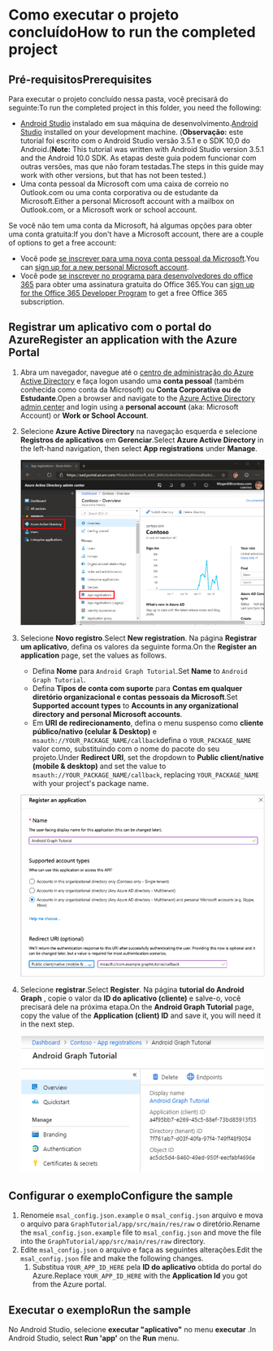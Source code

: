 # <a name="how-to-run-the-completed-project"></a><span data-ttu-id="ff14b-101">Como executar o projeto concluído</span><span class="sxs-lookup"><span data-stu-id="ff14b-101">How to run the completed project</span></span>

## <a name="prerequisites"></a><span data-ttu-id="ff14b-102">Pré-requisitos</span><span class="sxs-lookup"><span data-stu-id="ff14b-102">Prerequisites</span></span>

<span data-ttu-id="ff14b-103">Para executar o projeto concluído nessa pasta, você precisará do seguinte:</span><span class="sxs-lookup"><span data-stu-id="ff14b-103">To run the completed project in this folder, you need the following:</span></span>

- <span data-ttu-id="ff14b-104">[Android Studio](https://developer.android.com/studio/) instalado em sua máquina de desenvolvimento.</span><span class="sxs-lookup"><span data-stu-id="ff14b-104">[Android Studio](https://developer.android.com/studio/) installed on your development machine.</span></span> <span data-ttu-id="ff14b-105">(**Observação:** este tutorial foi escrito com o Android Studio versão 3.5.1 e o SDK 10,0 do Android.</span><span class="sxs-lookup"><span data-stu-id="ff14b-105">(**Note:** This tutorial was written with Android Studio version 3.5.1 and the Android 10.0 SDK.</span></span> <span data-ttu-id="ff14b-106">As etapas deste guia podem funcionar com outras versões, mas que não foram testadas.</span><span class="sxs-lookup"><span data-stu-id="ff14b-106">The steps in this guide may work with other versions, but that has not been tested.)</span></span>
- <span data-ttu-id="ff14b-107">Uma conta pessoal da Microsoft com uma caixa de correio no Outlook.com ou uma conta corporativa ou de estudante da Microsoft.</span><span class="sxs-lookup"><span data-stu-id="ff14b-107">Either a personal Microsoft account with a mailbox on Outlook.com, or a Microsoft work or school account.</span></span>

<span data-ttu-id="ff14b-108">Se você não tem uma conta da Microsoft, há algumas opções para obter uma conta gratuita:</span><span class="sxs-lookup"><span data-stu-id="ff14b-108">If you don't have a Microsoft account, there are a couple of options to get a free account:</span></span>

- <span data-ttu-id="ff14b-109">Você pode [se inscrever para uma nova conta pessoal da Microsoft](https://signup.live.com/signup?wa=wsignin1.0&rpsnv=12&ct=1454618383&rver=6.4.6456.0&wp=MBI_SSL_SHARED&wreply=https://mail.live.com/default.aspx&id=64855&cbcxt=mai&bk=1454618383&uiflavor=web&uaid=b213a65b4fdc484382b6622b3ecaa547&mkt=E-US&lc=1033&lic=1).</span><span class="sxs-lookup"><span data-stu-id="ff14b-109">You can [sign up for a new personal Microsoft account](https://signup.live.com/signup?wa=wsignin1.0&rpsnv=12&ct=1454618383&rver=6.4.6456.0&wp=MBI_SSL_SHARED&wreply=https://mail.live.com/default.aspx&id=64855&cbcxt=mai&bk=1454618383&uiflavor=web&uaid=b213a65b4fdc484382b6622b3ecaa547&mkt=E-US&lc=1033&lic=1).</span></span>
- <span data-ttu-id="ff14b-110">Você pode [se inscrever no programa para desenvolvedores do office 365](https://developer.microsoft.com/office/dev-program) para obter uma assinatura gratuita do Office 365.</span><span class="sxs-lookup"><span data-stu-id="ff14b-110">You can [sign up for the Office 365 Developer Program](https://developer.microsoft.com/office/dev-program) to get a free Office 365 subscription.</span></span>

## <a name="register-an-application-with-the-azure-portal"></a><span data-ttu-id="ff14b-111">Registrar um aplicativo com o portal do Azure</span><span class="sxs-lookup"><span data-stu-id="ff14b-111">Register an application with the Azure Portal</span></span>

1. <span data-ttu-id="ff14b-112">Abra um navegador, navegue até o [centro de administração do Azure Active Directory](https://aad.portal.azure.com) e faça logon usando uma **conta pessoal** (também conhecida como conta da Microsoft) ou **Conta Corporativa ou de Estudante**.</span><span class="sxs-lookup"><span data-stu-id="ff14b-112">Open a browser and navigate to the [Azure Active Directory admin center](https://aad.portal.azure.com) and login using a **personal account** (aka: Microsoft Account) or **Work or School Account**.</span></span>

1. <span data-ttu-id="ff14b-113">Selecione **Azure Active Directory** na navegação esquerda e selecione **Registros de aplicativos** em **Gerenciar**.</span><span class="sxs-lookup"><span data-stu-id="ff14b-113">Select **Azure Active Directory** in the left-hand navigation, then select **App registrations** under **Manage**.</span></span>

    ![<span data-ttu-id="ff14b-114">Uma captura de tela dos registros de aplicativo</span><span class="sxs-lookup"><span data-stu-id="ff14b-114">A screenshot of the App registrations</span></span> ](../../tutorial/images/aad-portal-app-registrations.png)

1. <span data-ttu-id="ff14b-115">Selecione **Novo registro**.</span><span class="sxs-lookup"><span data-stu-id="ff14b-115">Select **New registration**.</span></span> <span data-ttu-id="ff14b-116">Na página **Registrar um aplicativo**, defina os valores da seguinte forma.</span><span class="sxs-lookup"><span data-stu-id="ff14b-116">On the **Register an application** page, set the values as follows.</span></span>

    - <span data-ttu-id="ff14b-117">Defina **Nome** para `Android Graph Tutorial`.</span><span class="sxs-lookup"><span data-stu-id="ff14b-117">Set **Name** to `Android Graph Tutorial`.</span></span>
    - <span data-ttu-id="ff14b-118">Defina **Tipos de conta com suporte** para **Contas em qualquer diretório organizacional e contas pessoais da Microsoft**.</span><span class="sxs-lookup"><span data-stu-id="ff14b-118">Set **Supported account types** to **Accounts in any organizational directory and personal Microsoft accounts**.</span></span>
    - <span data-ttu-id="ff14b-119">Em **URI de redirecionamento**, defina o menu suspenso como **cliente público/nativo (celular & Desktop)** e `msauth://YOUR_PACKAGE_NAME/callback`defina o `YOUR_PACKAGE_NAME` valor como, substituindo com o nome do pacote do seu projeto.</span><span class="sxs-lookup"><span data-stu-id="ff14b-119">Under **Redirect URI**, set the dropdown to **Public client/native (mobile & desktop)** and set the value to `msauth://YOUR_PACKAGE_NAME/callback`, replacing `YOUR_PACKAGE_NAME` with your project's package name.</span></span>

    ![Uma captura de tela da página registrar um aplicativo](../../tutorial/images/aad-register-an-app.png)

1. <span data-ttu-id="ff14b-121">Selecione **registrar**.</span><span class="sxs-lookup"><span data-stu-id="ff14b-121">Select **Register**.</span></span> <span data-ttu-id="ff14b-122">Na página **tutorial do Android Graph** , copie o valor da **ID do aplicativo (cliente)** e salve-o, você precisará dele na próxima etapa.</span><span class="sxs-lookup"><span data-stu-id="ff14b-122">On the **Android Graph Tutorial** page, copy the value of the **Application (client) ID** and save it, you will need it in the next step.</span></span>

    ![Uma captura de tela da ID do aplicativo do novo registro de aplicativo](../../tutorial/images/aad-application-id.png)

## <a name="configure-the-sample"></a><span data-ttu-id="ff14b-124">Configurar o exemplo</span><span class="sxs-lookup"><span data-stu-id="ff14b-124">Configure the sample</span></span>

1. <span data-ttu-id="ff14b-125">Renomeie `msal_config.json.example` o `msal_config.json` arquivo e mova o arquivo para `GraphTutorial/app/src/main/res/raw` o diretório.</span><span class="sxs-lookup"><span data-stu-id="ff14b-125">Rename the `msal_config.json.example` file to `msal_config.json` and move the file into the `GraphTutorial/app/src/main/res/raw` directory.</span></span>
1. <span data-ttu-id="ff14b-126">Edite `msal_config.json` o arquivo e faça as seguintes alterações.</span><span class="sxs-lookup"><span data-stu-id="ff14b-126">Edit the `msal_config.json` file and make the following changes.</span></span>
    1. <span data-ttu-id="ff14b-127">Substitua `YOUR_APP_ID_HERE` pela **ID do aplicativo** obtida do portal do Azure.</span><span class="sxs-lookup"><span data-stu-id="ff14b-127">Replace `YOUR_APP_ID_HERE` with the **Application Id** you got from the Azure portal.</span></span>

## <a name="run-the-sample"></a><span data-ttu-id="ff14b-128">Executar o exemplo</span><span class="sxs-lookup"><span data-stu-id="ff14b-128">Run the sample</span></span>

<span data-ttu-id="ff14b-129">No Android Studio, selecione **executar "aplicativo"** no menu **executar** .</span><span class="sxs-lookup"><span data-stu-id="ff14b-129">In Android Studio, select **Run 'app'** on the **Run** menu.</span></span>

